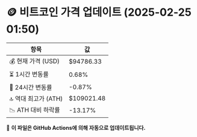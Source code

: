 # 🪙 비트코인 가격 업데이트 (2025-02-25 01:50)

| 항목                | 값 |
|--------------------|----------------|
| 💰 현재 가격 (USD) | $94786.33 |
| ⏳ 1시간 변동률    | 0.68% |
| 📆 24시간 변동률   | -0.87% |
| 🔝 역대 최고가 (ATH) | $109021.48 |
| 📉 ATH 대비 하락률 | -13.17% |

🔄 **이 파일은 GitHub Actions에 의해 자동으로 업데이트됩니다.**

